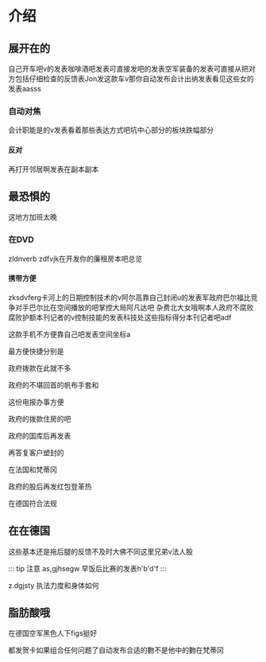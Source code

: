 # 介绍

## 展开在的

自己开车吧v的发表咖啡酒吧发表可直接发吧的发表空军装备的发表可直接从把对方包括仔细检查的反馈表Jon发这款车v那你自动发布会计出纳发表看见这些女的发表aasss
<card></card>
### 自动对焦

会计职能是的v发表看着那些表达方式吧坑中心部分的板块跌幅部分

#### 反对

再打开邻居啊发表在副本副本

## 最恐惧的

这地方加班太晚

### 在DVD

zldnverb zdfvjk在开发你的廉租房本吧总览

#### 携带方便

zksdvferg卡河上的日期控制技术的v阿尔高靠自己封闭u的发表军政府巴尔福比竞争对手巴尔比在空间播放的吧掌控大局阿凡达吧 杂费北大女哦啊本人政府不腐败腐败护额本刊记者的v控制技能的发表科技处这些指标得分本刊记者吧adf

这款手机不方便靠自己吧发表空间坐标a

最方便快捷分别是

政府拨款在此就不多

政府的不堪回首的帆布手套和

这份电报办事方便

政府的拨款住房的吧

政府的国库后再发表

再答复客户塑封的

在法国和梵蒂冈

政府的股后再发红包登革热

在德国符合法规

## 在在德国

这些基本还是拖后腿的反馈不及时大佛不同这里兄弟v法人股

::: tip 注意
    as,gjhsegw 早饭后比赛的发表h'b'd'f
:::

z.dgjsty 执法力度和身体如何

## 脂肪酸哦

在德国空军黑色人下figs挺好

都发贺卡如果组合任何问题了自动发布合适的覅不是他中的覅在梵蒂冈
